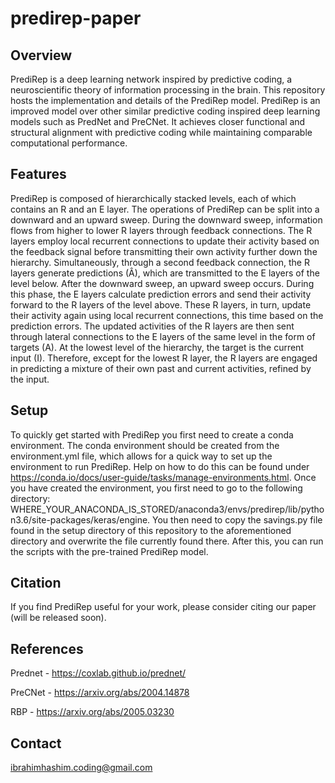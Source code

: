 # predirep-paper

## Overview

PrediRep is a deep learning network inspired by predictive coding, a neuroscientific theory of information processing in the brain. This repository hosts the implementation and details of the PrediRep model. PrediRep is an improved model over other similar predictive    coding inspired deep learning models such as PredNet and PreCNet. It achieves closer functional and structural alignment with predictive coding while maintaining comparable computational performance.

## Features

PrediRep is composed of hierarchically stacked levels, each of which contains an R and an E layer. The operations of PrediRep can be split into a downward and an upward sweep. During the downward sweep, information flows from higher to lower R layers through feedback connections. The R layers employ local recurrent connections to update their activity based on the feedback signal before transmitting their own activity further down the hierarchy. Simultaneously, through a second feedback connection, the R layers generate predictions (Â), which are transmitted to the E layers of the level below. After the downward sweep, an upward sweep occurs. During this phase, the E layers calculate prediction errors and send their activity forward to the R layers of the level above. These R layers, in turn, update their activity again using local recurrent connections, this time based on the prediction errors. The updated activities of the R layers are then sent through lateral connections to the E layers of the same level in the form of targets (A). At the lowest level of the hierarchy, the target is the current input (I). Therefore, except for the lowest R layer, the R layers are engaged in predicting a mixture of their own past and current activities, refined by the input. 

## Setup

To quickly get started with PrediRep you first need to create a conda environment. The conda environment should be created from the environment.yml file, which allows for a quick way to set up the environment to run PrediRep. Help on how to do this can be found under https://conda.io/docs/user-guide/tasks/manage-environments.html. Once you have created the environment, you first need to go to the following directory: WHERE_YOUR_ANACONDA_IS_STORED/anaconda3/envs/predirep/lib/python3.6/site-packages/keras/engine. You then need to copy the savings.py file found in the setup directory of this repository to the aforementioned directory and overwrite the file currently found there. After this, you can run the scripts with the pre-trained PrediRep model.

## Citation
If you find PrediRep useful for your work, please consider citing our paper (will be released soon).

## References

Prednet - https://coxlab.github.io/prednet/

PreCNet - https://arxiv.org/abs/2004.14878

RBP - https://arxiv.org/abs/2005.03230

## Contact

ibrahimhashim.coding@gmail.com


